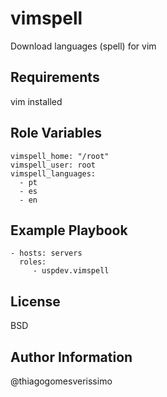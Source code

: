 vimspell
=========

Download languages (spell) for vim

Requirements
------------

vim installed

Role Variables
--------------

    vimspell_home: "/root"
    vimspell_user: root
    vimspell_languages:
      - pt
      - es
      - en

Example Playbook
----------------

    - hosts: servers
      roles:
         - uspdev.vimspell

License
-------

BSD

Author Information
------------------

@thiagogomesverissimo
